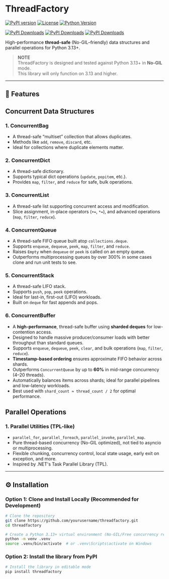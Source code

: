 # ThreadFactory

[![PyPI version](https://badge.fury.io/py/threadfactory.svg)](https://badge.fury.io/py/threadfactory)
[![License](https://img.shields.io/github/license/Synaptic724/threadfactory)](https://github.com/yourusername/threadfactory/blob/main/LICENSE)
[![Python Version](https://img.shields.io/pypi/pyversions/threadfactory)](https://pypi.org/project/threadfactory)

[![PyPI Downloads](https://static.pepy.tech/badge/threadfactory/month)](https://pepy.tech/projects/threadfactory)
[![PyPI Downloads](https://static.pepy.tech/badge/threadfactory/week)](https://pepy.tech/projects/threadfactory)
[![PyPI Downloads](https://static.pepy.tech/badge/threadfactory)](https://pepy.tech/projects/threadfactory)

<!--[![Build Status](https://travis-ci.com/Synaptic724/threadfactory.svg?branch=main)](https://travis-ci.com/Synaptic724/threadfactory) -->
<!--[![Coverage Status](https://coveralls.io/repos/github/Synaptic724/threadfactory/badge.svg?branch=main)](https://coveralls.io/github/Synaptic724/threadfactory?branch=main) -->
<!--[![Documentation Status](https://readthedocs.org/projects/threadfactory/badge/?version=latest)](https://threadfactory.readthedocs.io/en/latest/?badge=latest) -->
<!--[![CodeFactor](https://www.codefactor.io/repository/github/synaptic724/threadfactory/badge)](https://www.codefactor.io/repository/github/synaptic724/threadfactory) -->

High-performance **thread-safe** (No-GIL–friendly) data structures and parallel operations for Python 3.13+.

> **NOTE**  
> ThreadFactory is designed and tested against Python 3.13+ in **No-GIL** mode.  
> This library will only function on 3.13 and higher.
---

## 🚀 Features

## Concurrent Data Structures
### 1. ConcurrentBag  
- A thread-safe “multiset” collection that allows duplicates.  
- Methods like `add`, `remove`, `discard`, etc.  
- Ideal for collections where duplicate elements matter.

### 2. ConcurrentDict  
- A thread-safe dictionary.  
- Supports typical dict operations (`update`, `popitem`, etc.).  
- Provides `map`, `filter`, and `reduce` for safe, bulk operations.

### 3. ConcurrentList  
- A thread-safe list supporting concurrent access and modification.  
- Slice assignment, in-place operators (`+=`, `*=`), and advanced operations (`map`, `filter`, `reduce`).

### 4. ConcurrentQueue  
- A thread-safe FIFO queue built atop `collections.deque`.  
- Supports `enqueue`, `dequeue`, `peek`, `map`, `filter`, and `reduce`.  
- Raises `Empty` when `dequeue` or `peek` is called on an empty queue.
- Outperforms multiprocessing queues by over 300% in some cases clone and run unit tests to see.

### 5. ConcurrentStack  
- A thread-safe LIFO stack.  
- Supports `push`, `pop`, `peek` operations.  
- Ideal for last-in, first-out (LIFO) workloads.  
- Built on `deque` for fast appends and pops.

### 6. ConcurrentBuffer  
- A **high-performance**, thread-safe buffer using **sharded deques** for low-contention access.  
- Designed to handle massive producer/consumer loads with better throughput than standard queues.  
- Supports `enqueue`, `dequeue`, `peek`, `clear`, and bulk operations (`map`, `filter`, `reduce`).  
- **Timestamp-based ordering** ensures approximate FIFO behavior across shards.  
- Outperforms `ConcurrentQueue` by up to **60%** in mid-range concurrency (4–20 threads).  
- Automatically balances items across shards; ideal for parallel pipelines and low-latency workloads.  
- Best used with `shard_count ≈ thread_count / 2` for optimal performance.


## Parallel Operations
### 1. Parallel Utilities (TPL-like)  
- `parallel_for`, `parallel_foreach`, `parallel_invoke`, `parallel_map`.  
- Pure thread-based concurrency (No-GIL optimized), not tied to asyncio or multiprocessing.  
- Flexible chunking, concurrency control, local state usage, early exit on exception, and more.  
- Inspired by .NET's Task Parallel Library (TPL).

---

## ⚙️ Installation

### Option 1: Clone and Install Locally (Recommended for Development)

```bash
# Clone the repository
git clone https://github.com/yourusername/threadfactory.git
cd threadfactory

# Create a Python 3.13+ virtual environment (No-GIL/Free concurrency recommended)
python -m venv .venv
source .venv/bin/activate  # or .venv\Scripts\activate on Windows
```

### Option 2: Install the library from PyPI
```bash
# Install the library in editable mode
pip install threadfactory
```